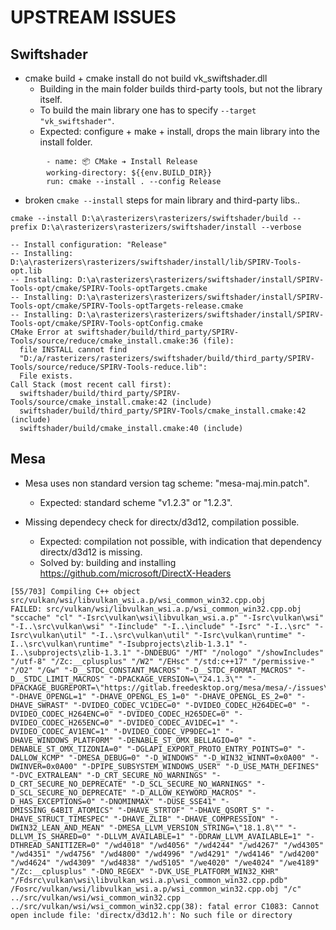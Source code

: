 # UPSTREAM ISSUES

## Swiftshader

- cmake build + cmake install do not build vk_swiftshader.dll
  - Building in the main folder builds third-party tools, but not the library itself.
  - To build the main library one has to specify `--target "vk_swiftshader"`.
  - Expected: configure + make + install, drops the main library into the install folder.


```
        - name: 📦 CMake ➔ Install Release
        working-directory: ${{env.BUILD_DIR}}
        run: cmake --install . --config Release
```


- broken `cmake --install` steps for main library and third-party libs..



```
cmake --install D:\a\rasterizers\rasterizers/swiftshader/build --prefix D:\a\rasterizers\rasterizers/swiftshader/install --verbose

-- Install configuration: "Release"
-- Installing: D:\a\rasterizers\rasterizers/swiftshader/install/lib/SPIRV-Tools-opt.lib
-- Installing: D:\a\rasterizers\rasterizers/swiftshader/install/SPIRV-Tools-opt/cmake/SPIRV-Tools-optTargets.cmake
-- Installing: D:\a\rasterizers\rasterizers/swiftshader/install/SPIRV-Tools-opt/cmake/SPIRV-Tools-optTargets-release.cmake
-- Installing: D:\a\rasterizers\rasterizers/swiftshader/install/SPIRV-Tools-opt/cmake/SPIRV-Tools-optConfig.cmake
CMake Error at swiftshader/build/third_party/SPIRV-Tools/source/reduce/cmake_install.cmake:36 (file):
  file INSTALL cannot find
  "D:/a/rasterizers/rasterizers/swiftshader/build/third_party/SPIRV-Tools/source/reduce/SPIRV-Tools-reduce.lib":
  File exists.
Call Stack (most recent call first):
  swiftshader/build/third_party/SPIRV-Tools/source/cmake_install.cmake:42 (include)
  swiftshader/build/third_party/SPIRV-Tools/cmake_install.cmake:42 (include)
  swiftshader/build/cmake_install.cmake:40 (include)
```


## Mesa

- Mesa uses non standard version tag scheme: "mesa-maj.min.patch".
  - Expected: standard scheme "v1.2.3" or "1.2.3".

- Missing dependecy check for directx/d3d12, compilation possible.
  - Expected: compilation not possible, with indication that dependency directx/d3d12 is missing.
  - Solved by: building and installing https://github.com/microsoft/DirectX-Headers


```
[55/703] Compiling C++ object src/vulkan/wsi/libvulkan_wsi.a.p/wsi_common_win32.cpp.obj
FAILED: src/vulkan/wsi/libvulkan_wsi.a.p/wsi_common_win32.cpp.obj
"sccache" "cl" "-Isrc\vulkan\wsi\libvulkan_wsi.a.p" "-Isrc\vulkan\wsi" "-I..\src\vulkan\wsi" "-Iinclude" "-I..\include" "-Isrc" "-I..\src" "-Isrc\vulkan\util" "-I..\src\vulkan\util" "-Isrc\vulkan\runtime" "-I..\src\vulkan\runtime" "-Isubprojects\zlib-1.3.1" "-I..\subprojects\zlib-1.3.1" "-DNDEBUG" "/MT" "/nologo" "/showIncludes" "/utf-8" "/Zc:__cplusplus" "/W2" "/EHsc" "/std:c++17" "/permissive-" "/O2" "/Gw" "-D__STDC_CONSTANT_MACROS" "-D__STDC_FORMAT_MACROS" "-D__STDC_LIMIT_MACROS" "-DPACKAGE_VERSION=\"24.1.3\"" "-DPACKAGE_BUGREPORT=\"https://gitlab.freedesktop.org/mesa/mesa/-/issues\"" "-DHAVE_OPENGL=1" "-DHAVE_OPENGL_ES_1=0" "-DHAVE_OPENGL_ES_2=0" "-DHAVE_SWRAST" "-DVIDEO_CODEC_VC1DEC=0" "-DVIDEO_CODEC_H264DEC=0" "-DVIDEO_CODEC_H264ENC=0" "-DVIDEO_CODEC_H265DEC=0" "-DVIDEO_CODEC_H265ENC=0" "-DVIDEO_CODEC_AV1DEC=1" "-DVIDEO_CODEC_AV1ENC=1" "-DVIDEO_CODEC_VP9DEC=1" "-DHAVE_WINDOWS_PLATFORM" "-DENABLE_ST_OMX_BELLAGIO=0" "-DENABLE_ST_OMX_TIZONIA=0" "-DGLAPI_EXPORT_PROTO_ENTRY_POINTS=0" "-DALLOW_KCMP" "-DMESA_DEBUG=0" "-D_WINDOWS" "-D_WIN32_WINNT=0x0A00" "-DWINVER=0x0A00" "-DPIPE_SUBSYSTEM_WINDOWS_USER" "-D_USE_MATH_DEFINES" "-DVC_EXTRALEAN" "-D_CRT_SECURE_NO_WARNINGS" "-D_CRT_SECURE_NO_DEPRECATE" "-D_SCL_SECURE_NO_WARNINGS" "-D_SCL_SECURE_NO_DEPRECATE" "-D_ALLOW_KEYWORD_MACROS" "-D_HAS_EXCEPTIONS=0" "-DNOMINMAX" "-DUSE_SSE41" "-DMISSING_64BIT_ATOMICS" "-DHAVE_STRTOF" "-DHAVE_QSORT_S" "-DHAVE_STRUCT_TIMESPEC" "-DHAVE_ZLIB" "-DHAVE_COMPRESSION" "-DWIN32_LEAN_AND_MEAN" "-DMESA_LLVM_VERSION_STRING=\"18.1.8\"" "-DLLVM_IS_SHARED=0" "-DLLVM_AVAILABLE=1" "-DDRAW_LLVM_AVAILABLE=1" "-DTHREAD_SANITIZER=0" "/wd4018" "/wd4056" "/wd4244" "/wd4267" "/wd4305" "/wd4351" "/wd4756" "/wd4800" "/wd4996" "/wd4291" "/wd4146" "/wd4200" "/wd4624" "/wd4309" "/wd4838" "/wd5105" "/we4020" "/we4024" "/we4189" "/Zc:__cplusplus" "-DNO_REGEX" "-DVK_USE_PLATFORM_WIN32_KHR" "/Fdsrc\vulkan\wsi\libvulkan_wsi.a.p\wsi_common_win32.cpp.pdb" /Fosrc/vulkan/wsi/libvulkan_wsi.a.p/wsi_common_win32.cpp.obj "/c" ../src/vulkan/wsi/wsi_common_win32.cpp
../src/vulkan/wsi/wsi_common_win32.cpp(38): fatal error C1083: Cannot open include file: 'directx/d3d12.h': No such file or directory
```
